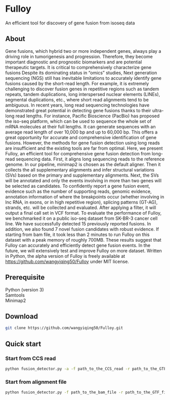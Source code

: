 # Fulloy
An efficient tool for discovery of gene fusion from isoseq data
## About
Gene fusions, which hybrid two or more independent genes, always play a driving role in tumorigenesis and progression. Therefore, they become important diagnostic and prognostic biomarkers and are potential therapeutic targets. It is critical to comprehensively characterize gene fusions Despite its dominating status in “omics” studies, Next generation sequencing (NGS) still has inevitable limitations to accurately identify gene fusions caused by the short-read length. For example, it is extremely challenging to discover fusion genes in repetitive regions such as tandem repeats, tandem duplications, long interspersed nuclear elements (LINEs), segmental duplications, etc., where short read alignments tend to be ambiguous.   In recent years, long read sequencing technologies have demonstrated great potential in detecting gene fusions thanks to their ultra-long read lengths. For instance, Pacific Bioscience (PacBio) has proposed the iso-seq platform, which can be used to sequence the whole set of mRNA molecules at their full lengths. It can generate sequences with an average read length of over 10,000 bp and up to 60,000 bp. This offers a great opportunity for accurate and comprehensive identification of gene fusions. However, the methods for gene fusion detection using long reads are insufficient and the existing tools are far from optimal. Here, we present Fulloy, an efficient tool for comprehensive gene fusion detection from long-read sequencing data. First, it aligns long sequencing reads to the reference genome. In our pipeline, minimap2 is chosen as the default aligner. Then it collects the all supplementary alignments and infer structural variations (SVs) based on the primary and supplementary alignments. Next, the SVs will be annotated and only the events involving in more than two genes will be selected as candidates. To confidently report a gene fusion event, evidence such as the number of supporting reads, genomic evidence, annotation information of where the breakpoints occur (whether involving in lnc RNA, in exons, or in high repetitive region), splicing patterns (GT-AG), strands, etc. will be collected and evaluated. After applying a filter, it will output a final call set in VCF format. To evaluate the performance of Fulloy, we benchmarked it on a public iso-seq dataset from SK-BR-3 cancer cell line. We have successfully detected 15 previously reported fusions. In addition, we also found 7 novel fusion candidates with robust evidence. If starting from bam file, it took less than 2 minutes to run Fulloy on this dataset with a peak memory of roughly 700MB. These results suggest that Fulloy can accurately and efficiently detect gene fusion events. In the future, we will extensively test and improve Fulloy on more dataset. Written in Python, the alpha version of Fulloy is freely available at https://github.com/wangyiqing50/Fulloy under MIT license. 
## Prerequisite
Python (version 3) <br>
Samtools <br>
Minimap2 <br>
## Download
```sh
git clone https://github.com/wangyiqing50/Fulloy.git
```
## Quick start
### Start from CCS read
```sh
python fusion_detector.py -a -f path_to_the_CCS_read -r path_to_the_GTF_file -o output_folder
```
### Start from alignment file
```sh
python fusion_detector.py -f path_to_the_bam_file -r path_to_the_GTF_file -o output_folder 
```
